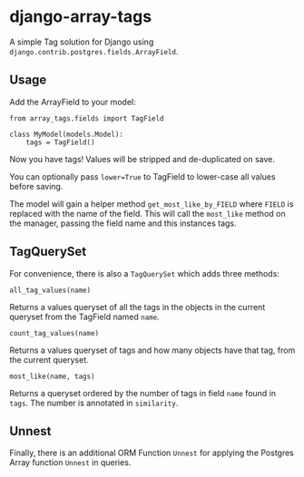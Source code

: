 django-array-tags
=================

A simple Tag solution for Django using `django.contrib.postgres.fields.ArrayField`.

Usage
-----

Add the ArrayField to your model:

    from array_tags.fields import TagField

    class MyModel(models.Model):
        tags = TagField()


Now you have tags!  Values will be stripped and de-duplicated on save.

You can optionally pass `lower=True` to TagField to lower-case all values before saving.

The model will gain a helper method `get_most_like_by_FIELD` where `FIELD` is replaced with the name of the field.  This will call the `most_like` method on the manager, passing the field name and this instances tags.

TagQuerySet
-----------

For convenience, there is also a `TagQuerySet` which adds three methods:

`all_tag_values(name)`

Returns a values queryset of all the tags in the objects in the current queryset from the TagField named `name`.

`count_tag_values(name)`

Returns a values queryset of tags and how many objects have that tag, from the current queryset.

`most_like(name, tags)`

Returns a queryset ordered by the number of tags in field `name` found in `tags`.  The number is annotated in `similarity`.

Unnest
------

Finally, there is an additional ORM Function `Unnest` for applying the Postgres Array function `Unnest` in queries.
